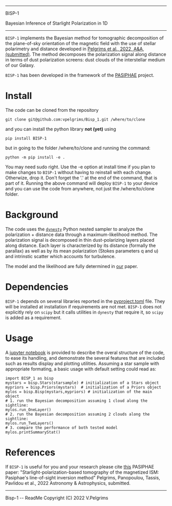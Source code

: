 ***
BISP-1

Bayesian Inference of Starlight Polarization in 1D

***


``BISP-1`` implements the Bayesian method for tomographic decomposition of the plane-of-sky orientation of the magnetic field with the use of stellar polarimetry and distance developed in [Pelgrims et al., 2022, A&A, (submitted)](https://arxiv.org/abs/2208.02278). The method decomposes the polarization signal along distance in terms of dust polarization screens: dust clouds of the interstellar medium of our Galaxy.

``BISP-1`` has been developed in the framework of the [PASIPHAE](https://pasiphae.science) project.

Install
=======

The code can be cloned from the repository

```
git clone git@github.com:vpelgrims/Bisp_1.git /where/to/clone
```

and you can install the python library **not (yet)** using

```
pip install BISP-1
```

but in going to the folder /where/to/clone and running the command:
```
python -m pip install -e .
```

You may need sudo right.
Use the -e option at install time if you plan to make changes to ``BISP-1`` without having to reinstall with each change. Otherwize, drop it. Don't forget the '.' at the end of the command, that is part of it.
Running the above command will deploy ``BISP-1`` to your device and you can use the code from anywhere, not just the /where/to/clone folder.


Background
==========

The code uses the [``dynesty``](https://dynesty.readthedocs.io/en/latest/index.html) Python nested sampler to analyze the polarization + distance data through a maximum-likelihood method. The polarization signal is decomposed in thin dust-polarizing layers placed along distance. Each layer is characterized by its distance (formally the parallax) as well as by its mean polarization (Stokes parameters q and u) and intrinstic scatter which accounts for turbulence.

The model and the likelihood are fully determined in [our](https://arxiv.org/abs/2208.02278) paper.


Dependencies
============
``BISP-1`` depends on several libraries reported in the [pyproject.toml](https://github.com/vpelgrims/Bisp_1/blob/main/pyproject.toml) file. They will be installed at installation if requirements are not met. ``BISP-1`` does not explicitly rely on ``scipy`` but it calls utilities in ``dynesty`` that require it, so ``scipy`` is added as a requirement.


Usage
=====

A [jupyter notebook](https://github.com/vpelgrims/Bisp_1/blob/main/tests/Usage_Tutorial.ipynb) is provided to describe the overal structure of the code, to ease its handling, and demonstrate the several features that are included such as results display and plotting utilities. Assuming a star sample with appropriate formating, a basic usage with default setting could read as:
```
import BISP_1 as bisp
mystars = bisp.Stars(starsample) # initialization of a Stars object
mypriors = bisp.Priors(mystars)  # initialization of a Priors object
mylos = bisp.Bisp(mystars,mypriors) # initialization of the main object
# 1. run the Bayesian decomposition assuming 1 cloud along the sightline:
mylos.run_OneLayer()
# 2. run the Bayesian decomposition assuming 2 clouds along the sightline:
mylos.run_TwoLayers()
# 3. compare the performance of both tested model
mylos.printSummaryStat()
```


References
==========

If ``BISP-1`` is useful for you and your research please cite [this](https://arxiv.org/abs/2208.02278) PASIPHAE paper:
"Starlight-polarization-based tomography of the magnetized ISM: Pasiphae's line-of-sight inversion method"
Pelgrims, Panopoulou, Tassis, Pavlidou et al., 2022 Astronomy & Astrophysics, submitted.

---
Bisp-1 -- ReadMe
Copyright (C) 2022 V.Pelgrims
